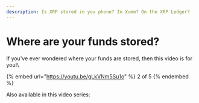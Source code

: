 ```yaml
---
description: Is XRP stored in you phone? In Xumm? On the XRP Ledger?
---
```


# Where are your funds stored?

If you've ever wondered where your funds are stored, then this video is for you!\


{% embed url="https://youtu.be/gLkVNm5Su1o" %}
2 of 5
{% endembed %}

Also available in this video series:
